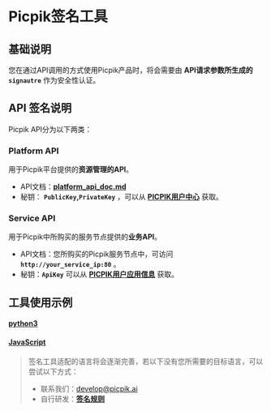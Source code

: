 # Picpik签名工具

## 基础说明

您在通过API调用的方式使用Picpik产品时，将会需要由 **API请求参数所生成的 `signautre`** 作为安全性认证。

## API 签名说明

Picpik API分为以下两类：
### Platform API
用于Picpik平台提供的**资源管理的API**。

* API文档：**[platform_api_doc.md](platform_api_doc.md)**
* 秘钥： **`PublicKey`,`PrivateKey`** ，可以从 **[PICPIK用户中心](https://studio.picpikai.com/user-center)** 获取。


### Service API

用于Picpik中所购买的服务节点提供的**业务API**。

* API文档：您所购买的Picpik服务节点中，可访问 **`http://your_service_ip:80`** 。
* 秘钥：**`ApiKey`** 可以从 **[PICPIK用户应用信息](https://studio.picpikai.com/v2/application-service)** 获取。


## 工具使用示例

#### [python3](signautre-tool-python/)
#### [JavaScript](signautre-tool-js/)


> 签名工具适配的语言将会逐渐完善，若以下没有您所需要的目标语言，可以尝试以下方式：
> * 联系我们：develop@picpik.ai
> * 自行研发：**[签名规则](signature_rule.md)**

